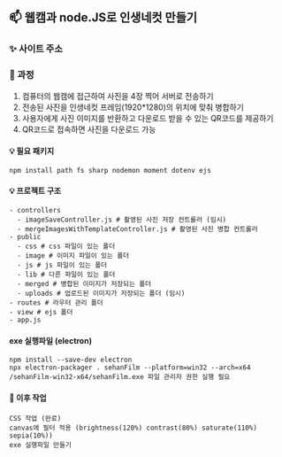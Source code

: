 ## 📫 웹캠과 node.JS로 인생네컷 만들기

### ✨ 사이트 주소

### 📌 과정
1. 컴퓨터의 웹캠에 접근하여 사진을 4장 찍어 서버로 전송하기
2. 전송된 사진을 인생네컷 프레임(1920*1280)의 위치에 맞춰 병합하기
3. 사용자에게 사진 이미지를 반환하고 다운로드 받을 수 있는 QR코드를 제공하기
4. QR코드로 접속하면 사진을 다운로드 가능

#### 💡 필요 패키지
```
npm install path fs sharp nodemon moment dotenv ejs
```
#### 💡 프로젝트 구조
```
- controllers
  - imageSaveController.js # 촬영된 사진 저장 컨트롤러 (임시)
  - mergeImagesWithTemplateController.js # 촬영된 사진 병합 컨트롤러
- public
  - css # css 파일이 있는 폴더
  - image # 이미지 파일이 있는 폴더
  - js # js 파일이 있는 폴더
  - lib # 다른 파일이 있는 폴더
  - merged # 병합된 이미지가 저장되는 폴더
  - uploads # 업로드된 이미지가 저장되는 폴더 (임시)
- routes # 라우터 관리 폴더
- view # ejs 폴더
- app.js
```

#### exe 실행파일 (electron)
```
npm install --save-dev electron
npx electron-packager . sehanFilm --platform=win32 --arch=x64
/sehanFilm-win32-x64/sehanFilm.exe 파일 관리자 권한 실행 필요
```

#### 💬 이후 작업
```
CSS 작업 (완료)
canvas에 필터 적용 (brightness(120%) contrast(80%) saturate(110%) sepia(10%))
exe 실행파일 만들기
```